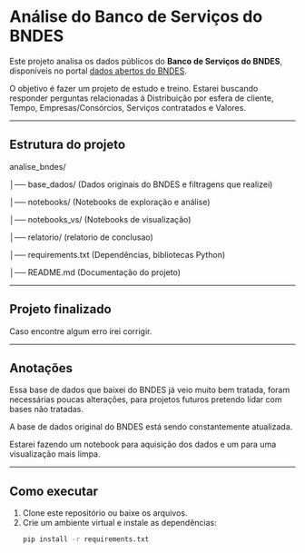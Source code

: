 # Análise do Banco de Serviços do BNDES

Este projeto analisa os dados públicos do **Banco de Serviços do BNDES**, disponíveis no portal [dados abertos do BNDES](https://dadosabertos.bndes.gov.br/).

O objetivo é fazer um projeto de estudo e treino. Estarei buscando responder perguntas relacionadas à Distribuição por esfera de cliente, Tempo, Empresas/Consórcios, Serviços contratados e Valores.

---

## Estrutura do projeto
analise_bndes/

│── base_dados/ (Dados originais do BNDES e filtragens que realizei)

│── notebooks/  (Notebooks de exploração e análise)

│── notebooks_vs/  (Notebooks de visualização)

│── relatorio/  (relatorio de conclusao)

│── requirements.txt  (Dependências, bibliotecas Python)

│── README.md  (Documentação do projeto)

---

## Projeto finalizado

Caso encontre algum erro irei corrigir.

---

## Anotações

Essa base de dados que baixei do BNDES já veio muito bem tratada, foram necessárias poucas alterações, para projetos futuros pretendo lidar com bases não tratadas.

A base de dados original do BNDES está sendo constantemente atualizada.

Estarei fazendo um notebook para aquisição dos dados e um para uma visualização mais limpa.

---

## Como executar

1. Clone este repositório ou baixe os arquivos.
2. Crie um ambiente virtual e instale as dependências:
   ```bash
   pip install -r requirements.txt
